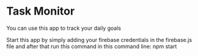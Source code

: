 # Task Monitor

You can use this app to track your daily goals

Start this app by simply adding your firebase credentials in the firebase.js file and after that run this command in this command line: npm start